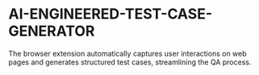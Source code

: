 # AI-ENGINEERED-TEST-CASE-GENERATOR
The browser extension automatically captures user interactions on web pages and generates structured test cases, streamlining the QA process.
